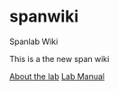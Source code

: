 # spanwiki
Spanlab Wiki

This is a the new span wiki

[About the lab](wiki/about.md)
[Lab Manual](wiki/manual/index.md)